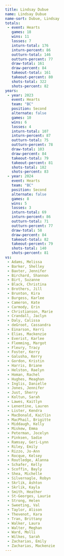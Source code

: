 ```yaml
---
title: Lindsay Dubue
name: Lindsay Dubue
name-sort: Dubue, Lindsay
totals:
 - event: Hearts
   games: 18
   wins: 11
   losses: 7
   inturn-total: 176
   inturn-percent: 86
   outturn-total: 146
   outturn-percent: 77
   draw-total: 161
   draw-percent: 84
   takeout-total: 161
   takeout-percent: 80
   shots-total: 322
   shots-percent: 82
years:
 - year: 2023
   event: Hearts
   team: "BC"
   position: Second
   alternate: false
   games: 10
   wins: 6
   losses: 4
   inturn-total: 107
   inturn-percent: 87
   outturn-total: 75
   outturn-percent: 78
   draw-total: 103
   draw-percent: 84
   takeout-total: 79
   takeout-percent: 81
   shots-total: 182
   shots-percent: 83
 - year: 2024
   event: Hearts
   team: "BC"
   position: Second
   alternate: false
   games: 8
   wins: 5
   losses: 3
   inturn-total: 69
   inturn-percent: 86
   outturn-total: 71
   outturn-percent: 77
   draw-total: 58
   draw-percent: 84
   takeout-total: 82
   takeout-percent: 79
   shots-total: 140
   shots-percent: 81
vs:
 - Adams, Melissa
 - Barker, Shelley
 - Baxter, Jennifer
 - Birchard, Shannon
 - Birt, Suzanne
 - Black, Christina
 - Brothers, Jill
 - Brunton, Kira
 - Burgess, Karlee
 - Cameron, Kate
 - Carmody, Erin
 - Christianson, Marie
 - Crandall, Jaclyn
 - Daly, Calissa
 - deGroot, Cassandra
 - Einarson, Kerri
 - Elias, Mackenzie
 - Everist, Karlee
 - Flemming, Margot
 - Fleury, Tracy
 - Foster, Kerry
 - Galusha, Kerry
 - Gordon, Kristin
 - Harris, Briane
 - Helston, Raelyn
 - Homan, Rachel
 - Hughes, Meaghan
 - Inglis, Danielle
 - Jones, Jennifer
 - Just, Sherry
 - Koltun, Sarah
 - Lawes, Kaitlyn
 - Lenentine, Lauren
 - Lister, Kendra
 - MacDonald, Kaitlin
 - MacPhail, Brigitte
 - Middaugh, Kelly
 - Miskew, Emma
 - Peterman, Jocelyn
 - Pinksen, Sadie
 - Ramsay, Geri-Lynn
 - Riley, Emily
 - Rizzo, Jo-Ann
 - Rocque, Kelsey
 - Routledge, Alanna
 - Schafer, Kelly
 - Scoffin, Bayly
 - Shea, Michelle
 - Silvernagle, Robyn
 - Skrlik, Ashton
 - Skrlik, Kayla
 - Smith, Heather
 - St-Georges, Laurie
 - Strong, Helen
 - Sweeting, Val
 - Taylor, Alison
 - Thevenot, Kara
 - Tran, Brittany
 - Walker, Laura
 - Walter, Meghan
 - Ward, Molli
 - Wilkes, Sarah
 - Zacharias, Emily
 - Zacharias, Mackenzie
---
```

